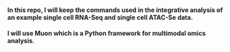 #### In this repo, I will keep the commands used in the integrative analysis of an example single cell RNA-Seq and single cell ATAC-Se data.
#### I will use Muon which is a Python framework for multimodal omics analysis.
